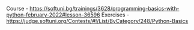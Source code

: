 Course - https://softuni.bg/trainings/3628/programming-basics-with-python-february-2022#lesson-36596
Exercises - https://judge.softuni.org/Contests/#!/List/ByCategory/248/Python-Basics
